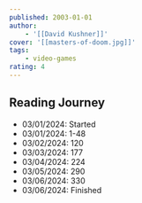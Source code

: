 ```yaml
---
published: 2003-01-01
author:
    - '[[David Kushner]]'
cover: '[[masters-of-doom.jpg]]'
tags:
    - video-games
rating: 4
---
```


## Reading Journey

- 03/01/2024: Started
- 03/01/2024: 1-48
- 03/02/2024: 120
- 03/03/2024: 177
- 03/04/2024: 224
- 03/05/2024: 290
- 03/06/2024: 330
- 03/06/2024: Finished
